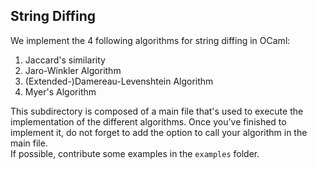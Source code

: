 ## String Diffing

We implement the 4 following algorithms for string diffing in OCaml:
1. Jaccard's similarity
2. Jaro-Winkler Algorithm
3. (Extended-)Damereau-Levenshtein Algorithm
4. Myer's Algorithm

This subdirectory is composed of a main file that's used to execute the implementation of the different algorithms. Once you've finished to implement it, do not forget to add the option to call your algorithm in the main file.  
If possible, contribute some examples in the `examples` folder.
